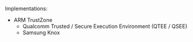 
Implementations:

- ARM TrustZone
	- Qualcomm Trusted / Secure Execution Environment (QTEE / QSEE)
	- Samsung Knox